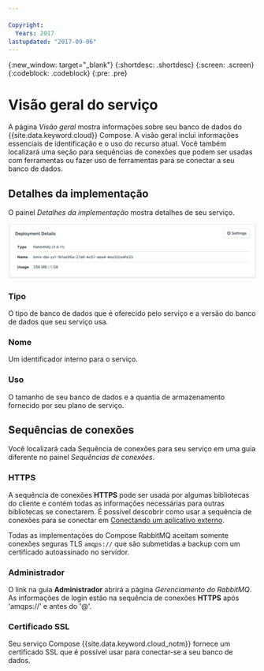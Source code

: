 ```yaml
---

Copyright:
  Years: 2017
lastupdated: "2017-09-06"
---
```


{:new_window: target="_blank"}
{:shortdesc: .shortdesc}
{:screen: .screen}
{:codeblock: .codeblock}
{:pre: .pre}

# Visão geral do serviço

A página _Visão geral_ mostra informações sobre seu banco de dados do {{site.data.keyword.cloud}} Compose. A visão geral inclui informações essenciais de identificação e o uso do recurso atual. Você também localizará uma seção para sequências de conexões que podem ser usadas com ferramentas ou fazer uso de ferramentas para se conectar a seu banco de dados.

## Detalhes da implementação

O painel _Detalhes da implementação_ mostra detalhes de seu serviço.

![Deployment Details](./images/rabbitmq-deployment-details.png "A view of the Deployment Details panel")

### Tipo

O tipo de banco de dados que é oferecido pelo serviço e a versão do banco de dados que seu serviço usa.

### Nome

Um identificador interno para o serviço.

### Uso

O tamanho de seu banco de dados e a quantia de armazenamento fornecido por seu plano de serviço.


## Sequências de conexões

Você localizará cada Sequência de conexões para seu serviço em uma guia diferente no painel _Sequências de conexões_.

### HTTPS

A sequência de conexões **HTTPS** pode ser usada por algumas bibliotecas do cliente e contém todas as informações necessárias para outras bibliotecas se conectarem. É possível descobrir como usar a sequência de conexões para se conectar em [Conectando um aplicativo externo](./connecting-external.html).

Todas as implementações do Compose RabbitMQ aceitam somente conexões seguras TLS `amqps://` que são submetidas a backup com um certificado autoassinado no servidor.

### Administrador

O link na guia **Administrador** abrirá a página _Gerenciamento do RabbitMQ_. As informações de login estão na sequência de conexões **HTTPS** após 'amqps://' e antes do '@'.

### Certificado SSL

Seu serviço Compose {{site.data.keyword.cloud_notm}} fornece um certificado SSL que é possível usar para conectar-se a seu banco de dados.

